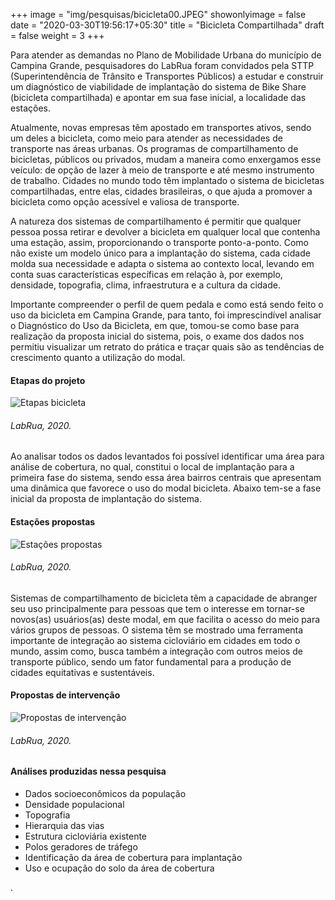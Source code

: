 +++
image = "img/pesquisas/bicicleta00.JPEG"
showonlyimage = false
date = "2020-03-30T19:56:17+05:30"
title = "Bicicleta Compartilhada"
draft = false
weight = 3
+++

Para atender as demandas no Plano de Mobilidade Urbana do município de Campina Grande, pesquisadores do LabRua foram convidados pela STTP (Superintendência de Trânsito e Transportes Públicos) a estudar e construir um diagnóstico de viabilidade de implantação do sistema de Bike Share (bicicleta compartilhada) e apontar em sua fase inicial, a localidade das estações.
<!--more-->

Atualmente, novas empresas têm apostado em transportes ativos, sendo um deles a bicicleta, como meio para atender as necessidades de transporte nas áreas urbanas. Os programas de compartilhamento de bicicletas, públicos ou privados, mudam a maneira como enxergamos esse veículo: de opção de lazer à meio de transporte e até mesmo instrumento de trabalho. Cidades no mundo todo têm implantado o sistema de bicicletas compartilhadas, entre elas, cidades brasileiras, o que ajuda a promover a bicicleta como opção acessível e valiosa de transporte.

A natureza dos sistemas de compartilhamento é permitir que qualquer pessoa possa retirar e devolver a bicicleta em qualquer local que contenha uma estação, assim, proporcionando o transporte ponto-a-ponto. Como não existe um modelo único para a implantação do sistema, cada cidade molda sua necessidade e adapta o sistema ao contexto local, levando em conta suas características específicas em relação à, por exemplo, densidade, topografia, clima, infraestrutura e a cultura da cidade.

Importante compreender o perfil de quem pedala e como está sendo feito o uso da bicicleta em Campina Grande, para tanto, foi imprescindível analisar o Diagnóstico do Uso da Bicicleta, em que, tomou-se como base para realização da proposta inicial do sistema, pois, o exame dos dados nos permitiu visualizar um retrato do prática e traçar quais são as tendências de crescimento quanto a utilização do modal.  

#### Etapas do projeto
![Etapas bicicleta](../../img/pesquisas/bicicleta01.JPG)
###### LabRua, 2020.

 Ao analisar todos os dados levantados foi possível identificar uma área para análise de cobertura, no qual, constitui o local de implantação para a primeira fase do sistema, sendo essa área bairros centrais que apresentam uma dinâmica que favorece o uso do modal bicicleta. Abaixo tem-se a fase inicial da proposta de implantação do sistema.

#### Estações propostas
 ![Estações propostas](../../img/pesquisas/bicicleta02.png)
###### LabRua, 2020.

Sistemas de compartilhamento de bicicleta têm a capacidade de abranger seu uso principalmente para pessoas que tem o interesse em tornar-se novos(as) usuários(as) deste modal, em que facilita o acesso do meio para vários grupos de pessoas. O sistema têm se mostrado uma ferramenta importante de integração ao sistema cicloviário em cidades em todo o mundo, assim como, busca também a integração com outros meios de transporte público, sendo um fator fundamental para a produção de cidades equitativas e sustentáveis.

#### Propostas de intervenção
 ![Propostas de intervenção](../../img/pesquisas/bicicleta03.png)
###### LabRua, 2020.

#### Análises produzidas nessa pesquisa
* Dados socioeconômicos da população
* Densidade populacional
* Topografia
* Hierarquia das vias
* Estrutura cicloviária existente
* Polos geradores de tráfego
* Identificação da área de cobertura para implantação
* Uso e ocupação do solo da área de cobertura


.
